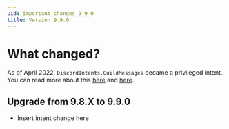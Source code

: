 ```yaml
---
uid: important_changes_9_9_0
title: Version 9.9.0
---
```


# What changed?

As of April 2022, `DiscordIntents.GuildMessages` became a privileged intent.
You can read more about this [here](https://support.discord.com/hc/en-us/articles/4410940809111) and [here](https://support-dev.discord.com/hc/en-us/articles/4404772028055-Message-Content-Access-Deprecation-for-Verified-Bots).

## Upgrade from **9.8.X** to **9.9.0**

- Insert intent change here
